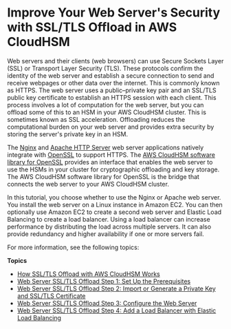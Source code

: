 # Improve Your Web Server's Security with SSL/TLS Offload in AWS CloudHSM<a name="ssl-offload"></a>

Web servers and their clients \(web browsers\) can use Secure Sockets Layer \(SSL\) or Transport Layer Security \(TLS\)\. These protocols confirm the identity of the web server and establish a secure connection to send and receive webpages or other data over the internet\. This is commonly known as HTTPS\. The web server uses a public–private key pair and an SSL/TLS public key certificate to establish an HTTPS session with each client\. This process involves a lot of computation for the web server, but you can offload some of this to an HSM in your AWS CloudHSM cluster\. This is sometimes known as SSL acceleration\. Offloading reduces the computational burden on your web server and provides extra security by storing the server's private key in an HSM\. 

The [Nginx](https://nginx.org/en/) and [Apache HTTP Server](https://httpd.apache.org/) web server applications natively integrate with [OpenSSL](https://www.openssl.org/) to support HTTPS\. The [AWS CloudHSM software library for OpenSSL](openssl-library.md) provides an interface that enables the web server to use the HSMs in your cluster for cryptographic offloading and key storage\. The AWS CloudHSM software library for OpenSSL is the bridge that connects the web server to your AWS CloudHSM cluster\. 

In this tutorial, you choose whether to use the Nginx or Apache web server\. You install the web server on a Linux instance in Amazon EC2\. You can then optionally use Amazon EC2 to create a second web server and Elastic Load Balancing to create a load balancer\. Using a load balancer can increase performance by distributing the load across multiple servers\. It can also provide redundancy and higher availability if one or more servers fail\. 

For more information, see the following topics:

**Topics**
+ [How SSL/TLS Offload with AWS CloudHSM Works](ssl-offload-overview.md)
+ [Web Server SSL/TLS Offload Step 1: Set Up the Prerequisites](ssl-offload-prerequisites.md)
+ [Web Server SSL/TLS Offload Step 2: Import or Generate a Private Key and SSL/TLS Certificate](ssl-offload-import-or-generate-private-key-and-certificate.md)
+ [Web Server SSL/TLS Offload Step 3: Configure the Web Server](ssl-offload-configure-web-server.md)
+ [Web Server SSL/TLS Offload Step 4: Add a Load Balancer with Elastic Load Balancing](ssl-offload-add-load-balancing.md)